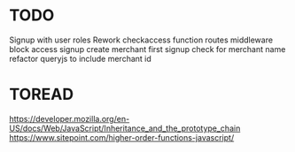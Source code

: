 # TODO
Signup with user roles
Rework checkaccess function
routes middleware block access
signup create merchant first
signup check for merchant name
refactor queryjs to include merchant id

# TOREAD
https://developer.mozilla.org/en-US/docs/Web/JavaScript/Inheritance_and_the_prototype_chain
https://www.sitepoint.com/higher-order-functions-javascript/